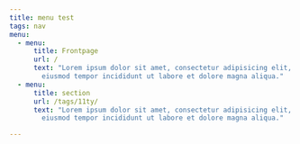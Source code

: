 ```yaml
---
title: menu test
tags: nav
menu:
  - menu:
      title: Frontpage
      url: /
      text: "Lorem ipsum dolor sit amet, consectetur adipisicing elit, sed do
        eiusmod tempor incididunt ut labore et dolore magna aliqua."
  - menu:
      title: section
      url: /tags/11ty/
      text: "Lorem ipsum dolor sit amet, consectetur adipisicing elit, sed do
        eiusmod tempor incididunt ut labore et dolore magna aliqua."

---
```

